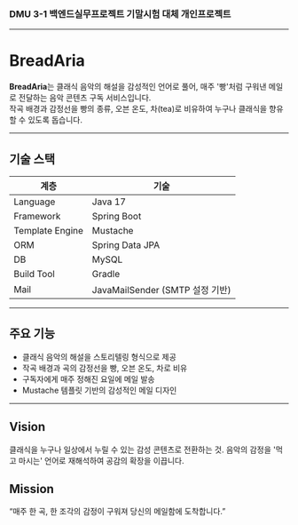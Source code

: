 ### DMU 3-1 백엔드실무프로젝트 기말시험 대체 개인프로젝트

---

# BreadAria

**BreadAria**는 클래식 음악의 해설을 감성적인 언어로 풀어, 매주 '빵'처럼 구워낸 메일로 전달하는 음악 콘텐츠 구독 서비스입니다.  
작곡 배경과 감정선을 빵의 종류, 오븐 온도, 차(tea)로 비유하여 누구나 클래식을 향유할 수 있도록 돕습니다.

---

## 기술 스택

| 계층 | 기술 |
|------|------|
| Language | Java 17 |
| Framework | Spring Boot |
| Template Engine | Mustache |
| ORM | Spring Data JPA |
| DB | MySQL |
| Build Tool | Gradle |
| Mail | JavaMailSender (SMTP 설정 기반) |

---

## 주요 기능

- 클래식 음악의 해설을 스토리텔링 형식으로 제공
- 작곡 배경과 곡의 감정선을 빵, 오븐 온도, 차로 비유
- 구독자에게 매주 정해진 요일에 메일 발송
- Mustache 템플릿 기반의 감성적인 메일 디자인

---

## Vision

클래식을 누구나 일상에서 누릴 수 있는 감성 콘텐츠로 전환하는 것.
음악의 감정을 '먹고 마시는' 언어로 재해석하여 공감의 확장을 이끕니다.

## Mission

“매주 한 곡, 한 조각의 감정이 구워져 당신의 메일함에 도착합니다.”
